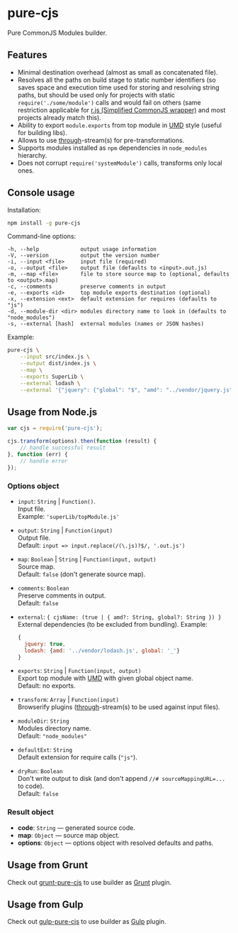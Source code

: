 # pure-cjs

Pure CommonJS Modules builder.

## Features

* Minimal destination overhead (almost as small as concatenated file).
* Resolves all the paths on build stage to static number identifiers (so saves space and execution time used for storing and resolving string paths, but should be used only for projects with static `require('./some/module')` calls and would fail on others (same restriction applicable for [r.js (Simplified CommonJS wrapper)](http://requirejs.org/docs/whyamd.html#sugar) and most projects already match this).
* Ability to export `module.exports` from top module in [UMD](https://github.com/umdjs/umd) style (useful for building libs).
* Allows to use [through](https://github.com/dominictarr/through)-stream(s) for pre-transformations.
* Supports modules installed as `npm` dependencies in `node_modules` hierarchy.
* Does not corrupt `require('systemModule')` calls, transforms only local ones.

## Console usage

Installation:
```bash
npm install -g pure-cjs
```

Command-line options:
```
-h, --help             output usage information
-V, --version          output the version number
-i, --input <file>     input file (required)
-o, --output <file>    output file (defaults to <input>.out.js)
-m, --map <file>       file to store source map to (optional, defaults to <output>.map)
-c, --comments         preserve comments in output
-e, --exports <id>     top module exports destination (optional)
-x, --extension <ext>  default extension for requires (defaults to "js")
-d, --module-dir <dir> modules directory name to look in (defaults to "node_modules")
-s, --external [hash]  external modules (names or JSON hashes)
```

Example:
```bash
pure-cjs \
    --input src/index.js \
    --output dist/index.js \
    --map \
    --exports SuperLib \
    --external lodash \
    --external '{"jquery": {"global": "$", "amd": "../vendor/jquery.js"}}'
```

## Usage from Node.js

```javascript
var cjs = require('pure-cjs');

cjs.transform(options).then(function (result) {
    // handle successful result
}, function (err) {
    // handle error
});
```

### Options object

* `input`: `String` | `Function()`. <br />
  Input file.<br />
  Example: `'superLib/topModule.js'`

* `output`: `String` | `Function(input)`<br />
  Output file.<br />
  Default: `input => input.replace(/(\.js)?$/, '.out.js')`

* `map`: `Boolean` | `String` | `Function(input, output)`<br />
  Source map.<br />
  Default: `false` (don't generate source map).

* `comments`: `Boolean`<br />
  Preserve comments in output.<br />
  Default: `false`

* `external`: `{ cjsName: (true | { amd?: String, global?: String }) }`<br />
  External dependencies (to be excluded from bundling). Example:
  ```javascript
  {
    jquery: true,
    lodash: {amd: '../vendor/lodash.js', global: '_'}
  }
  ```

* `exports`: `String` | `Function(input, output)`<br />
  Export top module with [UMD](https://github.com/umdjs/umd) with given global object name.<br />
  Default: no exports.

* `transform`: `Array` | `Function(input)`<br />
  Browserify plugins ([through](https://github.com/dominictarr/through)-stream(s) to be used against input files).

* `moduleDir`: `String`<br />
  Modules directory name.<br />
  Default: `"node_modules"`

* `defaultExt`: `String`<br />
  Default extension for require calls (`"js"`).

* `dryRun`: `Boolean`<br />
  Don't write output to disk (and don't append `//# sourceMappingURL=...` to code).<br />
  Default: `false`

### Result object

* **code**: `String` &mdash; generated source code.
* **map**: `Object` &mdash; source map object.
* **options**: `Object` &mdash; options object with resolved defaults and paths.

## Usage from Grunt

Check out [grunt-pure-cjs](https://github.com/RReverser/grunt-pure-cjs) to use builder as [Grunt](https://gruntjs.com/) plugin.

## Usage from Gulp

Check out [gulp-pure-cjs](https://github.com/parroit/gulp-pure-cjs) to use builder as [Gulp](http://gulpjs.com/) plugin.
